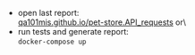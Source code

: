 - open last report:\
[qa101mis.github.io/pet-store.API_requests](https://qa101mis.github.io/pet-store.API_requests/)
or\
- run tests and generate report:\
```docker-compose up```